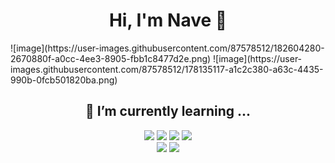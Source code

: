 <div align="center"> <h1>Hi, I'm Nave 🍊</h1></div>
![image](https://user-images.githubusercontent.com/87578512/182604280-2670880f-a0cc-4ee3-8905-fbb1c8477d2e.png)
![image](https://user-images.githubusercontent.com/87578512/178135117-a1c2c380-a63c-4435-990b-0fcb501820ba.png)

<!--
**NaveOWO/NaveOWO** is a ✨ _special_ ✨ repository because its `README.md` (this file) appears on your GitHub profile.

Here are some ideas to get you started:

- 🔭 I’m currently working on ...
- 🌱 I’m currently learning ...
- 👯 I’m looking to collaborate on ...
- 🤔 I’m looking for help with ...
- 💬 Ask me about ...
- 📫 How to reach me: ...
- 😄 Pronouns: ...
- ⚡ Fun fact: ...
-->

<div align="center"> <h2>🌱 I’m currently learning ... </h2> </div>
<div align="center">
  <div>
  <img src="https://img.shields.io/badge/Css3-1572B6?style=for-the-badge&logo=Css3&logoColor=white">
  <img src="https://img.shields.io/badge/JavaScript-F7DF1E?style=for-the-badge&logo=JavaScript&logoColor=white">
  <img src="https://img.shields.io/badge/TypeScript-3178C6?style=for-the-badge&logo=TypeScript&logoColor=white">
  <img src="https://img.shields.io/badge/Python-3776AB?style=for-the-badge&logo=Python&logoColor=white">
  </div>
  <div>
  <img src="https://img.shields.io/badge/React-61DAFB?style=for-the-badge&logo=React&logoColor=white">
  <img src="https://img.shields.io/badge/Styledcomponents-DB7093?style=for-the-badge&logo=Styled-components&logoColor=white">
    
  </div>
</div>
